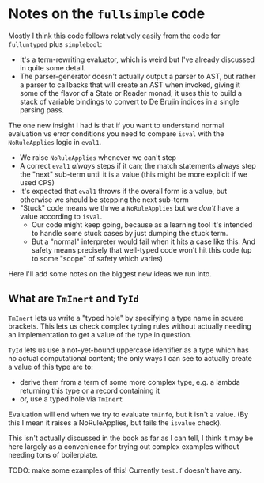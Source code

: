 # Notes on the `fullsimple` code

Mostly I think this code follows relatively easily from the code
for `fulluntyped` plus `simplebool`:
- It's a term-rewriting evaluator, which is weird but I've already
  discussed in quite some detail.
- The parser-generator doesn't actually output a parser to AST,
  but rather a parser to callbacks that will create an AST when
  invoked, giving it some of the flavor of a State or Reader monad;
  it uses this to build a stack of variable bindings to convert
  to De Brujin indices in a single parsing pass.

The one new insight I had is that if you want to understand normal
evaluation vs error conditions you need to compare `isval` with
the `NoRuleApplies` logic in `eval1`.
- We raise `NoRuleApplies` whenever we can't step
- A correct `eval1` *always* steps if it can; the match statements
  always step the "next" sub-term until it is a value (this might
  be more explicit if we used CPS)
- It's expected that `eval1` throws if the overall form is a value,
  but otherwise we should be stepping the next sub-term
- "Stuck" code means we thrwe a `NoRuleApplies` but we *don't*
  have a value according to `isval`.
  - Our code might keep going, because as a learning tool it's
    intended to handle some stuck cases by just dumping the stuck
    term.
  - But a "normal" interpreter would fail when it hits a case
    like this. And safety means precisely that well-typed code
    won't hit this code (up to some "scope" of safety which varies)

Here I'll add some notes on the biggest new ideas we run into.

## What are `TmInert` and `TyId`

`TmInert` lets us write a "typed hole" by specifying a type name
in square brackets. This lets us check complex typing rules
without actually needing an implementation to get a value of
the type in question.

`TyId` lets us use a not-yet-bound uppercase identifier as
a type which has no actual computational content; the only ways
I can see to actually create a value of this type are to:
- derive them from a term of some more complex type, e.g.
  a lambda returning this type or a record containing it
- or, use a typed hole via `TmInert`

Evaluation will end when we try to evaluate `tmInfo`, but
it isn't a value. (By this I mean it raises a NoRuleApplies,
but fails the `isvalue` check).

This isn't actually discussed in the book as far as I can tell,
I think it may be here largely as a convenience for trying out
complex examples without needing tons of boilerplate.

TODO: make some examples of this! Currently `test.f` doesn't have
any.
